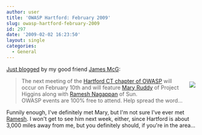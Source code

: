 ```yaml
---
author: user
title: 'OWASP Hartford: February 2009'
slug: owasp-hartford-february-2009
id: 297
date: '2009-02-02 16:23:50'
layout: single
categories:
  - General
---
```


[Just blogged](http://duckdown.blogspot.com/2009/02/owasp-hartford-february-2009.html) by my good friend [James McG](http://duckdown.blogspot.com/):

<span style="margin: 10px; float: right;">[![](http://www.coresecuritypatterns.com/blogs/wp-content/themes/corporate/images/logo.jpg)](http://www.coresecuritypatterns.com/blogs)</span>

> The next meeting of the [Hartford CT chapter of OWASP](http://www.owasp.org/index.php/Hartford) will occur on February 10th and will feature [Mary Ruddy](http://www.socialphysics.org/mary_ruddy.html.htm) of Project Higgins along with [Ramesh Nagappan](http://www.youtube.com/watch?v=GMSJ5BeBAvo) of Sun.  
> OWASP events are 100% free to attend. Help spread the word...

Funnily enough, I've definitely met Mary, but I'm not sure I've ever met [Ramesh](http://www.coresecuritypatterns.com/blogs). I won't get to see him next week, either, since Hartford is about 3,000 miles away from me, but you definitely should, if you're in the area...